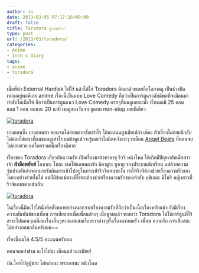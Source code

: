 ```yaml
---
author: in
date: 2013-03-05 07:17:16+00:00
draft: false
title: Toradora ดูจบแล้ว~
type: post
url: /2013/03/toradora/
categories:
- Anime
- Innn's Diary
tags:
- anime
- toradora
---
```


เมื่อพี่นำ External Hardisk ไปใช้ แล้วได้ใส่ Toradora ติดมาด้วยเลยถือโอกาศดู เป็นช่วงปิดเทอมอยู่พอดีเลย anime เรื่องนี้เป็นแบบ Love Comedy ถือว่าเป็นการ์ตูนระดับดีพอที่จะมีคนมาทำซับไตเติ้ลให้ ถือว่าเป็นการ์ตูนแนว Love Comedy แรกๆที่ผมดูเลยละมั้ง ทั้งหมดมี 25 ตอน แถม 1 ตอน ตอนละ 20 นาที ผมดูสองวันจบ ดูแบบ non-stop เลยทีเดียว

[![toradora](https://www.innnblog.com/wp-content/uploads/2013/03/toradora2.jpg)
](https://www.innnblog.com/wp-content/uploads/2013/03/toradora2.jpg)

<!-- more -->

บางตอนซึ้ง บางตอนฮา ตอนจบไม่ค่อยสวยซักเท่าไร ได้คะแนนสูงเสียเปล่า เห๊อะ ตัวเรื่องไม่ค่อยลึกลับ ไม่ค่อยใช่แนวที่ผมชอบดูเท่าไร แต่ถ้าดูแล้วจะรู้เลยว่าไม่ผิดหวังแน่ๆ เหมือน [Angel Beats](https://www.innnblog.com/angel-beats-%e0%b9%81%e0%b8%9c%e0%b8%99%e0%b8%9e%e0%b8%b4%e0%b8%8a%e0%b8%b4%e0%b8%95%e0%b8%99%e0%b8%b2%e0%b8%87%e0%b8%9f%e0%b9%89%e0%b8%b2/) ที่ตอนจบไม่ค่อยสวย แต่โดยรวมเนื้อเรื่องดีมาก

เรื่องของ Toradora เกี่ยวกับความรัก เปิดเรื่องมาด้วทาคาซุ ริวจิ หน้าโหด ได้เกิดมีปัญหากับเด็กสาวเจ้า **ฝ่ามือพยัคฆ์** ไอซากะ ไทกะ เธอได้แอบหลงรัก คิตามูระ ยูซากุ รองประธานนักเรียน แต่ด้วยความซุ่มซ่ามดันส่งจดหมายรักผิดกระเป๋าไปอยู่ในกระเป๋าริวจิแทนซะงั้น ทำให้ริวจิต้องช่วยเรื่องความรักของไทกะอย่างช่วยไม่ได้ แต่ก็มีข้อแม้ตรงที่ไทกะต้องช่วยเรื่องความรักของเค้ากับ คุชิเอดะ มิโนริ หญิงสาวที่ริวจิแอบชอบเช่นกัน

[![toradora](https://www.innnblog.com/wp-content/uploads/2013/03/toradora.jpg)
](https://www.innnblog.com/wp-content/uploads/2013/03/toradora.jpg)

ในเรื่องนี้มีอะไรให้นั่งคิดตั้งหลายอย่างนอกจากเรื่องความรักที่ถือว่าเป็นเนื้อเรื่องหลักแล้ว ยังมีเรื่องความสัมพันธ์ของเพื่อน การเสียสละเพื่อเพื่อนต่างๆ เมื่อดูจบแล้วจะพบว่า Toradora ไม่ใช่การ์ตูนที่ไร้สาระไปตอนๆเหมือนเรื่องอื่นๆหากแต่ผสมเรื่องราวต่างๆทั้งเรื่องครอบครัว เพื่อน ความรัก การเสียสละได้อย่างกลมกลืนครับผม~~

เรื่องนี้ผมให้ 4.5/5 คะแนนครับผม

ตอนจบอย่าข้าม อะไรไปละ เตือนแล้วนะเฟ้ยย!

ปล.ใครไปดูผู้ชาย ไม่หล่อนะ พระเอกนะ หน้าโฉด
